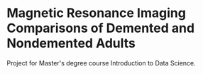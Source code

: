 # Magnetic Resonance Imaging Comparisons of Demented and Nondemented Adults
Project for Master's degree course Introduction to Data Science.
